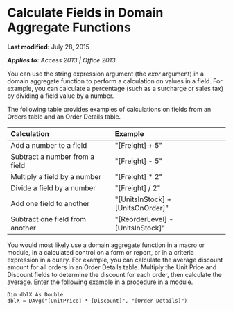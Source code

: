 
# Calculate Fields in Domain Aggregate Functions

 **Last modified:** July 28, 2015

 _**Applies to:** Access 2013 | Office 2013_

You can use the string expression argument (the  _expr_ argument) in a domain aggregate function to perform a calculation on values in a field. For example, you can calculate a percentage (such as a surcharge or sales tax) by dividing a field value by a number.

The following table provides examples of calculations on fields from an Orders table and an Order Details table.


|**Calculation**|**Example**|
|:-----|:-----|
|Add a number to a field|"[Freight] + 5"|
|Subtract a number from a field|"[Freight] - 5"|
|Multiply a field by a number|"[Freight] * 2"|
|Divide a field by a number|"[Freight] / 2"|
|Add one field to another|"[UnitsInStock] + [UnitsOnOrder]"|
|Subtract one field from another|"[ReorderLevel] - [UnitsInStock]"|
You would most likely use a domain aggregate function in a macro or module, in a calculated control on a form or report, or in a criteria expression in a query.
For example, you can calculate the average discount amount for all orders in an Order Details table. Multiply the Unit Price and Discount fields to determine the discount for each order, then calculate the average. Enter the following example in a procedure in a module.



```
Dim dblX As Double 
dblX = DAvg("[UnitPrice] * [Discount]", "[Order Details]")
```

